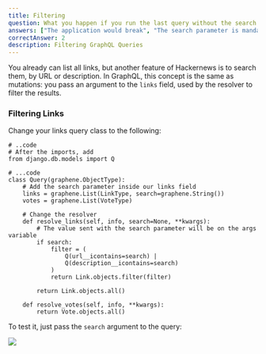 ```yaml
---
title: Filtering
question: What you happen if you run the last query without the search parameter?
answers: ["The application would break", "The search parameter is mandatory", "All the Links would be returned", "Just the first Link would be returned"]
correctAnswer: 2
description: Filtering GraphQL Queries
---
```


You already can list all links, but another feature of Hackernews is to search them, by URL or description. In GraphQL, this concept is the same as mutations: you pass an argument to the `links` field, used by the resolver to filter the results.

### Filtering Links

<Instruction>

Change your links query class to the following:

```python(path=".../graphql-python/hackernews/links/schema.py")
# ..code
# After the imports, add
from django.db.models import Q

# ...code
class Query(graphene.ObjectType):
    # Add the search parameter inside our links field
    links = graphene.List(LinkType, search=graphene.String())
    votes = graphene.List(VoteType)

    # Change the resolver
    def resolve_links(self, info, search=None, **kwargs):
        # The value sent with the search parameter will be on the args variable
        if search:
            filter = (
                Q(url__icontains=search) | 
                Q(description__icontains=search)
            )
            return Link.objects.filter(filter)

        return Link.objects.all()

    def resolve_votes(self, info, **kwargs):
        return Vote.objects.all()
```

</Instruction>

To test it, just pass the `search` argument to the query:

![](https://i.imgur.com/JdUSjJx.png)
